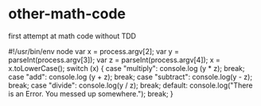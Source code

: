 # other-math-code
first attempt at math code without TDD

#!/usr/bin/env node
var x = process.argv[2];
var y = parseInt(process.argv[3]);
var z = parseInt(process.argv[4]);
x = x.toLowerCase();
switch (x)
{
	case "multiply":
	console.log (y * z);
	break; 
	case "add":
	console.log (y + z);
	break;
	case "subtract":
	console.log(y - z);
	break;
	case "divide":
	console.log(y / z);
	break;
	default:
	console.log("There is an Error. You messed up somewhere.");
	break;
}	
